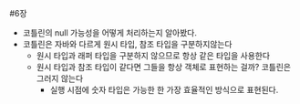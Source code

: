 #6장

- 코틀린의 null 가능성을 어떻게 처리하는지 알아봤다.
- 코틀린은 자바와 다르게 원시 타입, 참조 타입을 구분하지않는다
  - 원시 타입과 래퍼 타입을 구분하지 않으므로 항상 같은 타입을 사용한다
  - 원시 타입과 참조 타입이 같다면 그들을 항상 객체로 표현하는 걸까? 코틀린은 그러지 않는다
    - 실행 시점에 숫자 타입은 가능한 한 가장 효율적인 방식으로 표현된다.